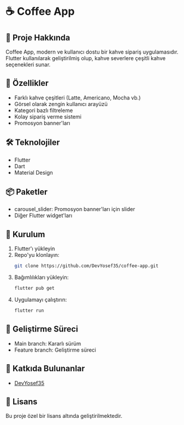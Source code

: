 # ☕ Coffee App

## 📱 Proje Hakkında

Coffee App, modern ve kullanıcı dostu bir kahve sipariş uygulamasıdır. Flutter kullanılarak geliştirilmiş olup, kahve severlere çeşitli kahve seçenekleri sunar.

## 🚀 Özellikler

- Farklı kahve çeşitleri (Latte, Americano, Mocha vb.)
- Görsel olarak zengin kullanıcı arayüzü
- Kategori bazlı filtreleme
- Kolay sipariş verme sistemi
- Promosyon banner'ları

## 🛠 Teknolojiler

- Flutter
- Dart
- Material Design

## 📦 Paketler

- carousel_slider: Promosyon banner'ları için slider
- Diğer Flutter widget'ları

## 🎯 Kurulum

1. Flutter'ı yükleyin
2. Repo'yu klonlayın:
   ```bash
   git clone https://github.com/DevYosef35/coffee-app.git
   ```
3. Bağımlılıkları yükleyin:
   ```bash
   flutter pub get
   ```
4. Uygulamayı çalıştırın:
   ```bash
   flutter run
   ```

## 🔄 Geliştirme Süreci

- Main branch: Kararlı sürüm
- Feature branch: Geliştirme süreci

## 👥 Katkıda Bulunanlar

- [DevYosef35](https://github.com/DevYosef35)

## 📄 Lisans

Bu proje özel bir lisans altında geliştirilmektedir.
